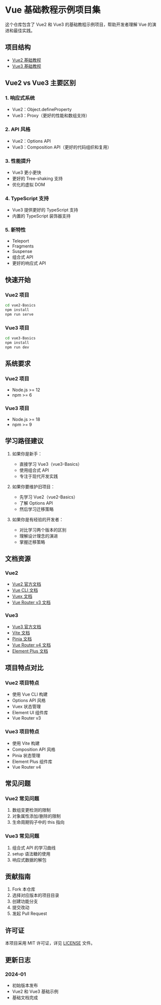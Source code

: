 # Vue 基础教程示例项目集

这个仓库包含了 Vue2 和 Vue3 的基础教程示例项目，帮助开发者理解 Vue 的演进和最佳实践。

## 项目结构

- [Vue2 基础教程](vue2-Basics/README.md)
- [Vue3 基础教程](vue3-Basics/README.md)

## Vue2 vs Vue3 主要区别

### 1. 响应式系统
- Vue2：Object.defineProperty
- Vue3：Proxy（更好的性能和数组支持）

### 2. API 风格
- Vue2：Options API
- Vue3：Composition API（更好的代码组织和复用）

### 3. 性能提升
- Vue3 更小更快
- 更好的 Tree-shaking 支持
- 优化的虚拟 DOM

### 4. TypeScript 支持
- Vue3 提供更好的 TypeScript 支持
- 内置的 TypeScript 装饰器支持

### 5. 新特性
- Teleport
- Fragments
- Suspense
- 组合式 API
- 更好的响应式 API

## 快速开始

### Vue2 项目
```bash
cd vue2-Basics
npm install
npm run serve
```

### Vue3 项目
```bash
cd vue3-Basics
npm install
npm run dev
```

## 系统要求

### Vue2 项目
- Node.js >= 12
- npm >= 6

### Vue3 项目
- Node.js >= 18
- npm >= 9

## 学习路径建议

1. 如果你是新手：
   - 直接学习 Vue3（vue3-Basics）
   - 使用组合式 API
   - 专注于现代开发实践

2. 如果你要维护旧项目：
   - 先学习 Vue2（vue2-Basics）
   - 了解 Options API
   - 然后学习迁移策略

3. 如果你是有经验的开发者：
   - 对比学习两个版本的区别
   - 理解设计理念的演进
   - 掌握迁移策略

## 文档资源

### Vue2
- [Vue2 官方文档](https://v2.vuejs.org/)
- [Vue CLI 文档](https://cli.vuejs.org/)
- [Vuex 文档](https://vuex.vuejs.org/)
- [Vue Router v3 文档](https://v3.router.vuejs.org/)

### Vue3
- [Vue3 官方文档](https://v3.vuejs.org/)
- [Vite 文档](https://vitejs.dev/)
- [Pinia 文档](https://pinia.vuejs.org/)
- [Vue Router v4 文档](https://router.vuejs.org/)
- [Element Plus 文档](https://element-plus.org/)

## 项目特点对比

### Vue2 项目特点
- 使用 Vue CLI 构建
- Options API 风格
- Vuex 状态管理
- Element UI 组件库
- Vue Router v3

### Vue3 项目特点
- 使用 Vite 构建
- Composition API 风格
- Pinia 状态管理
- Element Plus 组件库
- Vue Router v4

## 常见问题

### Vue2 常见问题
1. 数组变更检测的限制
2. 对象属性添加/删除的限制
3. 生命周期钩子中的 this 指向

### Vue3 常见问题
1. 组合式 API 的学习曲线
2. setup 语法糖的使用
3. 响应式数据的解包

## 贡献指南

1. Fork 本仓库
2. 选择对应版本的项目目录
3. 创建功能分支
4. 提交改动
5. 发起 Pull Request

## 许可证

本项目采用 MIT 许可证，详见 [LICENSE](LICENSE) 文件。

## 更新日志

### 2024-01
- 初始版本发布
- Vue2 和 Vue3 基础示例
- 基础文档完成
